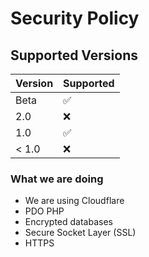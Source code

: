 # Security Policy

## Supported Versions


| Version | Supported          |
| ------- | ------------------ |
| Beta   | :white_check_mark: |
| 2.0     | :x:                |
| 1.0   | :white_check_mark: |
| < 1.0   | :x:                |

### What we are doing
* We are using Cloudflare
* PDO PHP 
* Encrypted databases
* Secure Socket Layer (SSL) 
* HTTPS

